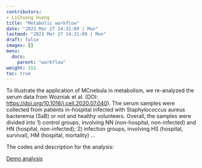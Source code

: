 ```yaml
---
contributors:
- LiChuang Huang
title: "Metabolic workflow"
date: "2023 Mar 27 14:31:09 | Mon"
lastmod: "2023 Mar 27 14:31:09 | Mon"
draft: false
images: []
menu:
  docs:
    parent: "workflow"
weight: 152
toc: true
---
```


To illustrate the application of MCnebula in metabolism, we re-analyzed the
serum data from Wozniak et al. (DOI:
<https://doi.org/10.1016/j.cell.2020.07.040>).  The serum samples were
collected from patients in-hospital infected with Staphylococcus aureus
bacteremia (SaB) or not and healthy volunteers. Overall, the samples were
divided into 1) control groups, involving NN (non-hospital, non-infected) and
HN (hospital, non-infected); 2) infection groups, involving HS (hospital,
survival), HM (hospital, mortality) ...

The codes and description for the analysis:

[Demo analysis](/docs/workflow/serum_report_biocStyle.html)
